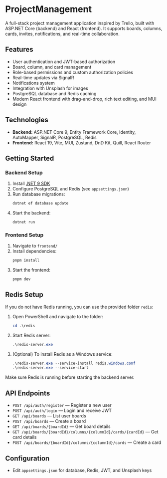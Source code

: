 # ProjectManagement

A full-stack project management application inspired by Trello, built with ASP.NET Core (backend) and React (frontend). It supports boards, columns, cards, invites, notifications, and real-time collaboration.

## Features
- User authentication and JWT-based authorization
- Board, column, and card management
- Role-based permissions and custom authorization policies
- Real-time updates via SignalR
- Notifications system
- Integration with Unsplash for images
- PostgreSQL database and Redis caching
- Modern React frontend with drag-and-drop, rich text editing, and MUI design

## Technologies
- **Backend:** ASP.NET Core 9, Entity Framework Core, Identity, AutoMapper, SignalR, PostgreSQL, Redis
- **Frontend:** React 19, Vite, MUI, Zustand, DnD Kit, Quill, React Router

## Getting Started

### Backend Setup
1. Install [.NET 9 SDK](https://dotnet.microsoft.com/download/dotnet/9.0)
2. Configure PostgreSQL and Redis (see `appsettings.json`)
3. Run database migrations:
   ```powershell
   dotnet ef database update
   ```
4. Start the backend:
   ```powershell
   dotnet run
   ```

### Frontend Setup
1. Navigate to `frontend/`
2. Install dependencies:
   ```powershell
   pnpm install
   ```
3. Start the frontend:
   ```powershell
   pnpm dev
   ```

## Redis Setup
If you do not have Redis running, you can use the provided folder `redis`:

1. Open PowerShell and navigate to the folder:
   ```powershell
   cd .\redis
   ```
2. Start Redis server:
   ```powershell
   .\redis-server.exe
   ```
3. (Optional) To install Redis as a Windows service:
   ```powershell
   .\redis-server.exe --service-install redis.windows.conf
   .\redis-server.exe --service-start
   ```

Make sure Redis is running before starting the backend server.

## API Endpoints
- `POST /api/auth/register` — Register a new user
- `POST /api/auth/login` — Login and receive JWT
- `GET /api/boards` — List user boards
- `POST /api/boards` — Create a board
- `GET /api/boards/{boardId}` — Get board details
- `GET /api/boards/{boardId}/columns/{columnId}/cards/{cardId}` — Get card details
- `POST /api/boards/{boardId}/columns/{columnId}/cards` — Create a card

## Configuration
- Edit `appsettings.json` for database, Redis, JWT, and Unsplash keys
